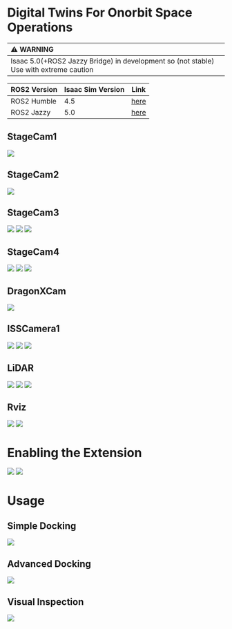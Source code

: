 # Digital Twins For Onorbit Space Operations
| :warning: WARNING           |
|:----------------------------|
| Isaac 5.0(+ROS2 Jazzy Bridge) in development so (not stable) Use with extreme caution     |

| ROS2 Version | Isaac Sim Version | Link                                                                       |
|--------------|-------------------|----------------------------------------------------------------------------|
| ROS2 Humble  | 4.5               | [here](https://github.com/1412kauti/onorbit_digital_twin/tree/ros2-humble) |
| ROS2 Jazzy   | 5.0               | [here](https://github.com/1412kauti/onorbit_digital_twin/tree/ros2-jazzy)  |
## StageCam1
![](assets/readme/stage_cam1.png)

## StageCam2
![](assets/readme/stage_cam2.png)

## StageCam3
![](assets/readme/stage3_no_dock.png)
![](assets/readme/stage3_during_docking.png)
![](assets/readme/stage3_fully_docked.png)

## StageCam4
![](assets/readme/stage4_no_dock.png)
![](assets/readme/stage4_during_dock.png)
![](assets/readme/stage4_fully_dock.png)

## DragonXCam
![](assets/readme/dragon_cam1.png)
## ISSCamera1
![](assets/readme/iss_cam1_no_dock.png)
![](assets/readme/iss_cam1_during_dock.png)
![](assets/readme/iss_cam1_fully_dock.png)

## LiDAR
![](assets/readme/iss_cam1_fully_dock.png)
![](assets/readme/lidar_no_dragon.png)
![](assets/readme/lidar_no_iss.png)

## Rviz
![](assets/readme/rviz-arm.png)
![](assets/readme/rviz_canadarm2_viz.png)

# Enabling the Extension

![](assets/readme/extensions-menu.png)
![](assets/readme/extension-enable.png)

# Usage
## Simple Docking
![](assets/readme/simple-docking.png)
## Advanced Docking
![](assets/readme/advanced-docking.png)
## Visual Inspection
![](assets/readme/Visual-Inspection.png)
